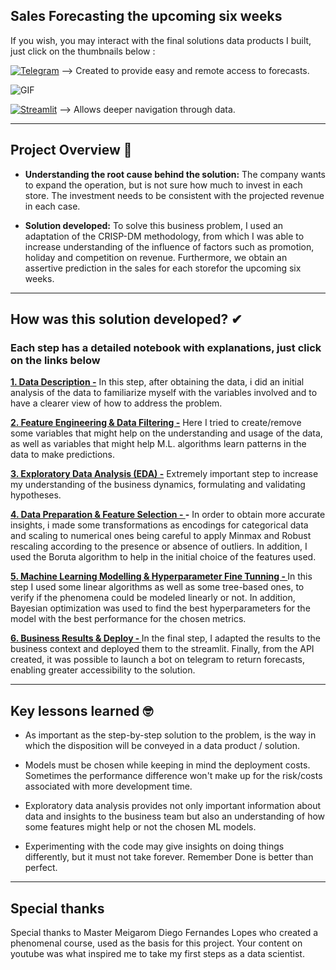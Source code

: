 ## Sales Forecasting the upcoming six weeks

If you wish, you may interact with the final solutions data products I built, just click on the thumbnails below :

[<img alt="Telegram" src="https://img.shields.io/badge/Telegram-2CA5E0?style=for-the-badge&logo=telegram&logoColor=white"/>](https://t.me/rossman_stores_bot) --> Created to provide easy and remote access to forecasts.

![GIF](https://s7.gifyu.com/images/gif_rossmann.gif)

[<img alt="Streamlit" src="https://img.shields.io/badge/Streamlit-FF4B4B?style=for-the-badge&logo=Streamlit&logoColor=white"/>](https://rossmannforecast.herokuapp.com/) --> Allows deeper navigation through data.

-----

## Project Overview 🎯
* **Understanding the root cause behind the solution:**  The company wants to expand the operation, but is not sure how much to invest in each store. The investment needs to be consistent with the projected revenue in each case.


* **Solution developed:** To solve this business problem, I used an adaptation of the CRISP-DM methodology, from which I was able to increase understanding of the influence of factors such as promotion, holiday and competition on revenue. Furthermore, we obtain an assertive prediction in the sales for each storefor the upcoming
six weeks.
 
-----

## How was this solution developed? ✔
### Each step has a detailed notebook with explanations, just click on the links below

**[1. Data Description -](https://github.com/mattmagrin/Sales-Forecast/blob/main/notebooks/1_data_description.ipynb)** In this step, after obtaining the data, i did an initial analysis of the data to familiarize myself with the variables involved and to have a clearer view of how to address the problem.


**[2. Feature Engineering & Data Filtering -](https://github.com/mattmagrin/Sales-Forecast/blob/main/notebooks/2_feature_engineering___data_filtering)** Here I tried to create/remove some variables that might help on the understanding and usage of the data, as well as variables that might help M.L. algorithms learn patterns in the data to make predictions.


**[3. Exploratory Data Analysis (EDA) -](https://github.com/mattmagrin/Sales-Forecast/blob/main/notebooks/3_%20exploratory_data_analysis_EDA_)** Extremely important step to increase my understanding of the business dynamics, formulating and validating hypotheses.


**[4. Data Preparation & Feature Selection - ](https://github.com/mattmagrin/Sales-Forecast/blob/main/notebooks/4_data_prep___feature_selection.ipynb) -** In order to obtain more accurate insights, i made some transformations as encodings for categorical data and scaling to numerical ones being careful to apply Minmax and Robust rescaling according to the presence or absence of outliers. In addition, I used the Boruta algorithm to help in the initial choice of the features used.


**[5. Machine Learning Modelling & Hyperparameter Fine Tunning - ](https://github.com/mattmagrin/Sales-Forecast/blob/main/notebooks/5_modelling___fine_tunning)** In this step I used some linear algorithms as well as some tree-based ones, to verify if the phenomena could be modeled linearly or not. In addition, Bayesian optimization was used to find the best hyperparameters for the model with the best performance for the chosen metrics.


**[6. Business Results & Deploy - ](https://github.com/mattmagrin/Sales-Forecast/blob/main/notebooks/6_business_results___deployment.ipynb)** In the final step, I adapted the results to the business context and deployed them to the streamlit. Finally, from the API created, it was possible to launch a bot on telegram to return forecasts, enabling greater accessibility to the solution.

-----

## Key lessons learned 🤓

*   As important as the step-by-step solution to the problem, is the way in which the disposition will be conveyed in a data product / solution.

*   Models must be chosen while keeping in mind the deployment costs. Sometimes the performance difference won't make up for the risk/costs associated with more development time.

*   Exploratory data analysis provides not only important information about data and insights to the business team but also an understanding of how some features might help or not the chosen ML models.

*   Experimenting with the code may give insights on doing things differently, but it must not take forever. Remember Done is better than perfect.

-----

## Special thanks

Special thanks to Master Meigarom Diego Fernandes Lopes who created a phenomenal course, used as the basis for this project. Your content on youtube was what inspired me to take my first steps as a data scientist.
